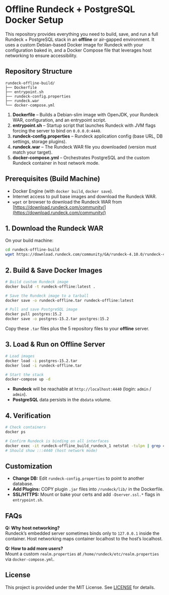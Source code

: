 # Offline Rundeck + PostgreSQL Docker Setup

This repository provides everything you need to build, save, and run a full Rundeck + PostgreSQL stack in an **offline** or air-gapped environment. It uses a custom Debian-based Docker image for Rundeck with your configuration baked in, and a Docker Compose file that leverages host networking to ensure accessibility.

## Repository Structure

```text
rundeck-offline-build/
├── Dockerfile
├── entrypoint.sh
├── rundeck-config.properties
├── rundeck.war
└── docker-compose.yml
```

1. **Dockerfile** – Builds a Debian-slim image with OpenJDK, your Rundeck WAR, configuration, and an entrypoint script.
2. **entrypoint.sh** – Startup script that launches Rundeck with JVM flags forcing the server to bind on `0.0.0.0:4440`.
3. **rundeck-config.properties** – Rundeck application config (base URL, DB settings, storage plugins).
4. **rundeck.war** – The Rundeck WAR file you downloaded (version must match your target).
5. **docker-compose.yml** – Orchestrates PostgreSQL and the custom Rundeck container in host network mode.

## Prerequisites (Build Machine)

- Docker Engine (with `docker build`, `docker save`).
- Internet access to pull base images and download the Rundeck WAR.
- `wget` or browser to download the Rundeck WAR from [https://download.rundeck.com/community/](https://download.rundeck.com/community/)

## 1. Download the Rundeck WAR

On your build machine:

```bash
cd rundeck-offline-build
wget https://download.rundeck.com/community/GA/rundeck-4.10.0/rundeck-4.10.0.war -O rundeck.war
```

## 2. Build & Save Docker Images

```bash
# Build custom Rundeck image
docker build -t rundeck-offline:latest .

# Save the Rundeck image to a tarball
docker save -o rundeck-offline.tar rundeck-offline:latest

# Pull and save PostgreSQL image
docker pull postgres:15.2
docker save -o postgres-15.2.tar postgres:15.2
```

Copy these `.tar` files plus the 5 repository files to your **offline** server.

## 3. Load & Run on Offline Server

```bash
# Load images
docker load -i postgres-15.2.tar
docker load -i rundeck-offline.tar

# Start the stack
docker-compose up -d
```

- **Rundeck** will be reachable at `http://localhost:4440` (login: `admin` / `admin`).
- **PostgreSQL** data persists in the `dbdata` volume.

## 4. Verification

```bash
# Check containers
docker ps

# Confirm Rundeck is binding on all interfaces
docker exec -it rundeck-offline_build_rundeck_1 netstat -tulpn | grep 4440
# Should show :::4440 (host network mode)
```

## Customization

- **Change DB:** Edit `rundeck-config.properties` to point to another database.
- **Add Plugins:** COPY plugin `.jar` files into `/rundeck/lib/` in the Dockerfile.
- **SSL/HTTPS:** Mount or bake your certs and add `-Dserver.ssl.*` flags in `entrypoint.sh`.

## FAQs

**Q: Why host networking?**\
Rundeck’s embedded server sometimes binds only to `127.0.0.1` inside the container. Host networking maps container localhost to the host’s localhost.

**Q: How to add more users?**\
Mount a custom `realm.properties` at `/home/rundeck/etc/realm.properties` via `docker-compose.yml`.

## License

This project is provided under the MIT License. See [LICENSE](LICENSE) for details.

